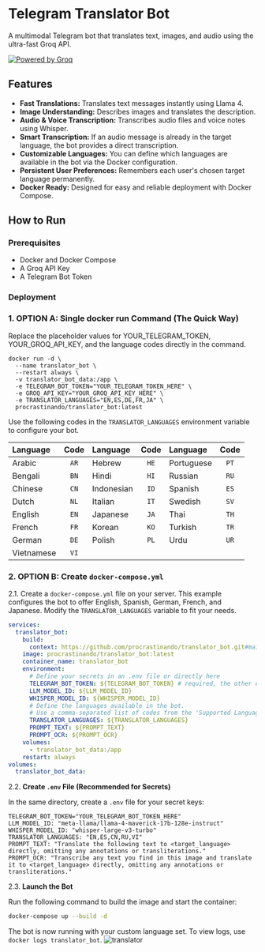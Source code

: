 # Telegram Translator Bot

A multimodal Telegram bot that translates text, images, and audio using the ultra-fast Groq API.

[![Powered by Groq](https://img.shields.io/badge/Powered%20by-Groq-green?style=flat-square)](https://groq.com/)

## Features

*   **Fast Translations:** Translates text messages instantly using Llama 4.
*   **Image Understanding:** Describes images and translates the description.
*   **Audio & Voice Transcription:** Transcribes audio files and voice notes using Whisper.
*   **Smart Transcription:** If an audio message is already in the target language, the bot provides a direct transcription.
*   **Customizable Languages:** You can define which languages are available in the bot via the Docker configuration.
*   **Persistent User Preferences:** Remembers each user's chosen target language permanently.
*   **Docker Ready:** Designed for easy and reliable deployment with Docker Compose.

## How to Run

### Prerequisites

*   Docker and Docker Compose
*   A Groq API Key
*   A Telegram Bot Token

### Deployment

### 1.  OPTION A: Single docker run Command (The Quick Way)

Replace the placeholder values for YOUR_TELEGRAM_TOKEN, YOUR_GROQ_API_KEY, and the language codes directly in the command.

```
docker run -d \
  --name translator_bot \
  --restart always \
  -v translator_bot_data:/app \
  -e TELEGRAM_BOT_TOKEN="YOUR_TELEGRAM_TOKEN_HERE" \
  -e GROQ_API_KEY="YOUR_GROQ_API_KEY_HERE" \
  -e TRANSLATOR_LANGUAGES="EN,ES,DE,FR,JA" \
  procrastinando/translator_bot:latest
```
Use the following codes in the `TRANSLATOR_LANGUAGES` environment variable to configure your bot.

| Language | Code | Language | Code | Language | Code |
|:---|:----:|:---|:----:|:---|:----:|
| Arabic | `AR` | Hebrew | `HE` | Portuguese | `PT` |
| Bengali | `BN` | Hindi | `HI` | Russian | `RU` |
| Chinese | `CN` | Indonesian | `ID` | Spanish | `ES` |
| Dutch | `NL` | Italian | `IT` | Swedish | `SV` |
| English | `EN` | Japanese | `JA` | Thai | `TH` |
| French | `FR` | Korean | `KO` | Turkish | `TR` |
| German | `DE` | Polish | `PL` | Urdu | `UR` |
| Vietnamese| `VI` | | | | |

### 2.  OPTION B: **Create `docker-compose.yml`**

2.1.  Create a `docker-compose.yml` file on your server. This example configures the bot to offer English, Spanish, German, French, and Japanese. Modify the `TRANSLATOR_LANGUAGES` variable to fit your needs.

```yaml
services:
  translator_bot:
    build:
      context: https://github.com/procrastinando/translator_bot.git#main
    image: procrastinando/translator_bot:latest
    container_name: translator_bot
    environment:
      # Define your secrets in an .env file or directly here
      TELEGRAM_BOT_TOKEN: ${TELEGRAM_BOT_TOKEN} # required, the other environment variables have default values
      LLM_MODEL_ID: ${LLM_MODEL_ID}
      WHISPER_MODEL_ID: ${WHISPER_MODEL_ID}
      # Define the languages available in the bot.
      # Use a comma-separated list of codes from the 'Supported Languages' table below.
      TRANSLATOR_LANGUAGES: ${TRANSLATOR_LANGUAGES}
      PROMPT_TEXT: ${PROMPT_TEXT}
      PROMPT_OCR: ${PROMPT_OCR}
    volumes:
      - translator_bot_data:/app
    restart: always
volumes:
  translator_bot_data:
```

2.2.  **Create `.env` File (Recommended for Secrets)**

In the same directory, create a `.env` file for your secret keys:

```env
TELEGRAM_BOT_TOKEN="YOUR_TELEGRAM_BOT_TOKEN_HERE"
LLM_MODEL_ID: "meta-llama/llama-4-maverick-17b-128e-instruct"
WHISPER_MODEL_ID: "whisper-large-v3-turbo"
TRANSLATOR_LANGUAGES: "EN,ES,CN,RU,VI"
PROMPT_TEXT: "Translate the following text to <target_language> directly, omitting any annotations or transliterations."
PROMPT_OCR: "Transcribe any text you find in this image and translate it to <target_language> directly, omitting any annotations or transliterations."
```

2.3.  **Launch the Bot**

Run the following command to build the image and start the container:
```bash
docker-compose up --build -d
```

The bot is now running with your custom language set. To view logs, use `docker logs translator_bot`.
![translator](https://github.com/user-attachments/assets/1b3f35f8-05ff-4ced-a467-eaa6d9be2a0a)
